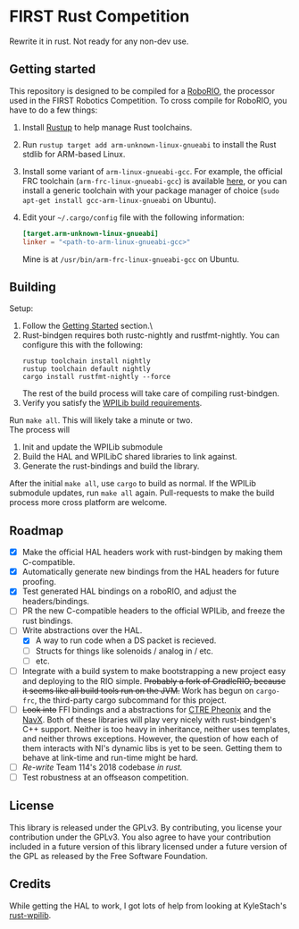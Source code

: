 # FIRST Rust Competition

Rewrite it in rust. Not ready for any non-dev use.

## Getting started
This repository is designed to be compiled for a [RoboRIO](http://sine.ni.com/nips/cds/view/p/lang/en/nid/213308), the
processor used in the FIRST Robotics Competition. To cross compile for RoboRIO, you have to do a few things:
1. Install [Rustup](https://www.rustup.rs/) to help manage Rust toolchains.
2. Run `rustup target add arm-unknown-linux-gnueabi` to install the Rust stdlib for ARM-based Linux.
3. Install some variant of `arm-linux-gnueabi-gcc`. For example, the official FRC toolchain
    (`arm-frc-linux-gnueabi-gcc`) is available [here](https://launchpad.net/~wpilib/+archive/ubuntu/toolchain), or you
    can install a generic toolchain with your package manager of choice (`sudo apt-get install gcc-arm-linux-gnueabi` on
    Ubuntu).
4. Edit your `~/.cargo/config` file with the following information:

    ```toml
    [target.arm-unknown-linux-gnueabi]
    linker = "<path-to-arm-linux-gnueabi-gcc>"
    ```
    Mine is at `/usr/bin/arm-frc-linux-gnueabi-gcc` on Ubuntu.

## Building
Setup:
1. Follow the [Getting Started](#getting-started) section.\
2. Rust-bindgen requires both rustc-nightly and rustfmt-nightly. You can configure this with the following:
    ```
    rustup toolchain install nightly
    rustup toolchain default nightly
    cargo install rustfmt-nightly --force
    ```
    The rest of the build process will take care of compiling rust-bindgen.
3. Verify you satisfy the [WPILib build requirements](https://github.com/wpilibsuite/allwpilib#building-wpilib).

Run `make all`. This will likely take a minute or two.\
The process will
1. Init and update the WPILib submodule
2. Build the HAL and WPILibC shared libraries to link against.
3. Generate the rust-bindings and build the library.

After the initial `make all`, use `cargo` to build as normal. If the WPILib submodule updates, run `make all` again.
Pull-requests to make the build process more cross platform are welcome.

## Roadmap
- [x] Make the official HAL headers work with rust-bindgen by making them C-compatible.
- [x] Automatically generate new bindings from the HAL headers for future proofing.
- [x] Test generated HAL bindings on a roboRIO, and adjust the headers/bindings.
- [ ] PR the new C-compatible headers to the official WPILib, and freeze the rust bindings.
- [ ] Write abstractions over the HAL.
    - [x] A way to run code when a DS packet is recieved.
    - [ ] Structs for things like solenoids / analog in / etc.
    - [ ] etc.
- [ ] Integrate with a build system to make bootstrapping a new project easy and deploying to the RIO simple. ~~Probably a fork of GradleRIO, because it seems like all build tools run on the JVM.~~ Work has begun on `cargo-frc`, the third-party cargo subcommand for this project.
- [ ] ~~Look into~~ FFI bindings and a abstractions for [CTRE Pheonix](https://github.com/CrossTheRoadElec/Phoenix-frc-lib)
    and the [NavX](https://github.com/kauailabs/navxmxp). Both of these libraries will play very nicely with rust-bindgen's C++ support. Neither is too heavy in inheritance, neither uses templates, and neither throws exceptions. However, the question of how each of them interacts with NI's dynamic libs is yet to be seen. Getting them to behave at link-time and run-time might be hard.
- [ ] *Re-write* Team 114's 2018 codebase *in rust.*
- [ ] Test robustness at an offseason competition.

## License

This library is released under the GPLv3.
By contributing, you license your contribution under the GPLv3.
You also agree to have your contribution included in a future
version of this library licensed under a future version of the GPL
as released by the Free Software Foundation.

## Credits
While getting the HAL to work, I got lots of help from looking at KyleStach's [rust-wpilib](https://github.com/robotrs/rust-wpilib).
